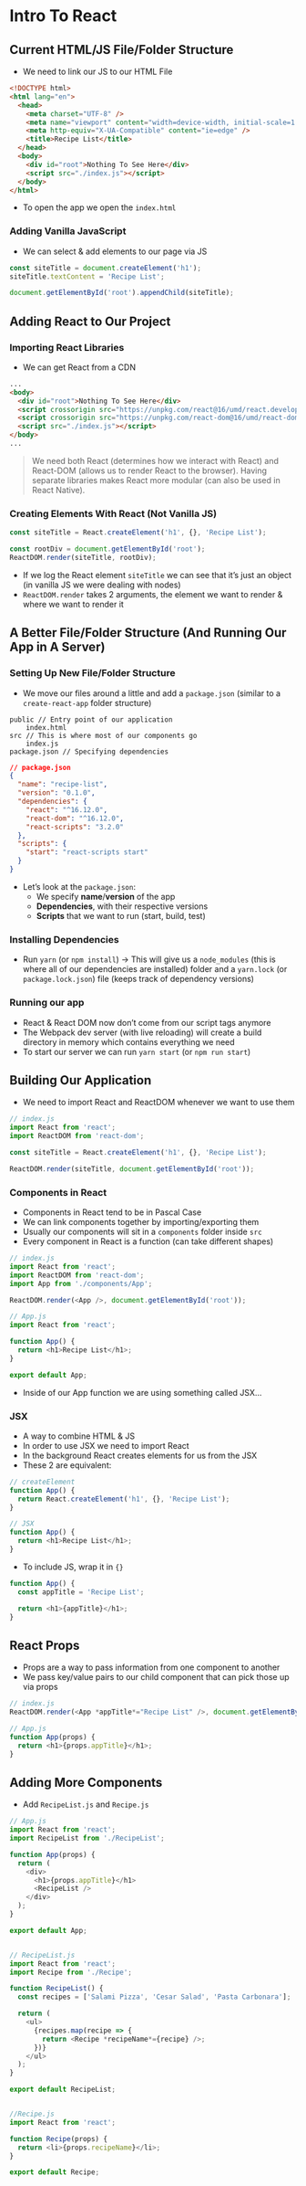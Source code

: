 # Intro To React
## Current HTML/JS File/Folder Structure
- We need to link our JS to our HTML File
```html
<!DOCTYPE html>
<html lang="en">
  <head>
    <meta charset="UTF-8" />
    <meta name="viewport" content="width=device-width, initial-scale=1.0" />
    <meta http-equiv="X-UA-Compatible" content="ie=edge" />
    <title>Recipe List</title>
  </head>
  <body>
    <div id="root">Nothing To See Here</div>
    <script src="./index.js"></script>
  </body>
</html>
```

- To open the app we open the `index.html`

### Adding Vanilla JavaScript
- We can select & add elements to our page via JS
```js
const siteTitle = document.createElement('h1');
siteTitle.textContent = 'Recipe List';

document.getElementById('root').appendChild(siteTitle);
```

## Adding React to Our Project
### Importing React Libraries
- We can get React from a CDN
```html
...
<body>
  <div id="root">Nothing To See Here</div>
  <script crossorigin src="https://unpkg.com/react@16/umd/react.development.js"></script>
  <script crossorigin src="https://unpkg.com/react-dom@16/umd/react-dom.development.js"></script>
  <script src="./index.js"></script>
</body>
...
```

> We need both React (determines how we interact with React) and React-DOM (allows us to render React to the browser). Having separate libraries makes React more modular (can also be used in React Native).

### Creating Elements With React (Not Vanilla JS)
```js
const siteTitle = React.createElement('h1', {}, 'Recipe List');

const rootDiv = document.getElementById('root');
ReactDOM.render(siteTitle, rootDiv);
```
- If we log the React element `siteTitle` we can see that it’s just an object (in vanilla JS we were dealing with nodes)
- `ReactDOM.render` takes 2 arguments, the element we want to render & where we want to render it


## A Better File/Folder Structure (And Running Our App in A Server)
### Setting Up New File/Folder Structure
- We move our files around a little and add a `package.json` (similar to a `create-react-app` folder structure)
```
public // Entry point of our application
	index.html
src // This is where most of our components go
	index.js
package.json // Specifying dependencies
```

```json
// package.json
{
  "name": "recipe-list",
  "version": "0.1.0",
  "dependencies": {
    "react": "^16.12.0",
    "react-dom": "^16.12.0",
    "react-scripts": "3.2.0"
  },
  "scripts": {
    "start": "react-scripts start"
  }
}
```

- Let’s look at the `package.json`:
	- We specify **name**/**version** of the app
	- **Dependencies**, with their respective versions
	- **Scripts** that we want to run (start, build, test)

### Installing Dependencies
- Run `yarn` (or `npm install`) -> This will give us a `node_modules` (this is where all of our dependencies are installed) folder and a `yarn.lock` (or `package.lock.json`) file (keeps track of dependency versions)

### Running our app
- React & React DOM now don’t come from our script tags anymore
- The Webpack dev server (with live reloading) will create a build directory in memory which contains everything we need
- To start our server we can run `yarn start` (or `npm run start`)


## Building Our Application
- We need to import React and ReactDOM whenever we want to use them

```js
// index.js
import React from 'react';
import ReactDOM from 'react-dom';

const siteTitle = React.createElement('h1', {}, 'Recipe List');

ReactDOM.render(siteTitle, document.getElementById('root'));
```

### Components in React
- Components in React tend to be in Pascal Case
- We can link components together by importing/exporting them
- Usually our components will sit in a `components` folder inside `src`
- Every component in React is a function (can take different shapes)

```js
// index.js
import React from 'react';
import ReactDOM from 'react-dom';
import App from './components/App';

ReactDOM.render(<App />, document.getElementById('root'));
```

```js
// App.js
import React from 'react';

function App() {
  return <h1>Recipe List</h1>;
}

export default App;
```

- Inside of our App function we are using something called JSX…

### JSX
- A way to combine HTML & JS
- In order to use JSX we need to import React
- In the background React creates elements for us from the JSX
- These 2 are equivalent:
```js
// createElement
function App() {
  return React.createElement('h1', {}, 'Recipe List');
}

// JSX
function App() {
  return <h1>Recipe List</h1>;
}
```

- To include JS, wrap it in `{}`
```js
function App() {
  const appTitle = 'Recipe List';

  return <h1>{appTitle}</h1>;
}
```

## React Props
- Props are a way to pass information from one component to another
- We pass key/value pairs to our child component that can pick those up via props
```js
// index.js
ReactDOM.render(<App *appTitle*="Recipe List" />, document.getElementById('root'));

// App.js
function App(props) {
  return <h1>{props.appTitle}</h1>;
}
```


## Adding More Components
-  Add `RecipeList.js` and `Recipe.js`

```js
// App.js
import React from 'react';
import RecipeList from './RecipeList';

function App(props) {
  return (
    <div>
      <h1>{props.appTitle}</h1>
      <RecipeList />
    </div>
  );
}

export default App;


// RecipeList.js
import React from 'react';
import Recipe from './Recipe';

function RecipeList() {
  const recipes = ['Salami Pizza', 'Cesar Salad', 'Pasta Carbonara'];

  return (
    <ul>
      {recipes.map(recipe => {
        return <Recipe *recipeName*={recipe} />;
      })}
    </ul>
  );
}

export default RecipeList;


//Recipe.js
import React from 'react';

function Recipe(props) {
  return <li>{props.recipeName}</li>;
}

export default Recipe;
```
